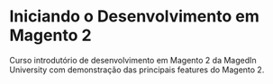 # Iniciando o Desenvolvimento em Magento 2

Curso introdutório de desenvolvimento em Magento 2 da MagedIn University com demonstração das principais features do Magento 2.
